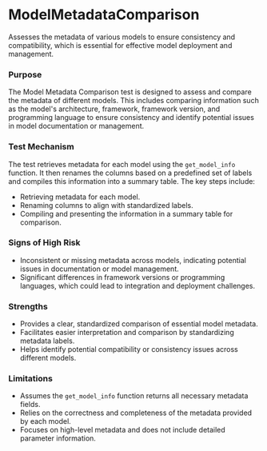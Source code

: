 # ModelMetadataComparison

Assesses the metadata of various models to ensure consistency and compatibility, which is essential for effective
model deployment and management.

### Purpose

The Model Metadata Comparison test is designed to assess and compare the metadata of different models. This
includes comparing information such as the model's architecture, framework, framework version, and programming
language to ensure consistency and identify potential issues in model documentation or management.

### Test Mechanism

The test retrieves metadata for each model using the `get_model_info` function. It then renames the columns based
on a predefined set of labels and compiles this information into a summary table. The key steps include:

- Retrieving metadata for each model.
- Renaming columns to align with standardized labels.
- Compiling and presenting the information in a summary table for comparison.

### Signs of High Risk

- Inconsistent or missing metadata across models, indicating potential issues in documentation or model management.
- Significant differences in framework versions or programming languages, which could lead to integration and
deployment challenges.

### Strengths

- Provides a clear, standardized comparison of essential model metadata.
- Facilitates easier interpretation and comparison by standardizing metadata labels.
- Helps identify potential compatibility or consistency issues across different models.

### Limitations

- Assumes the `get_model_info` function returns all necessary metadata fields.
- Relies on the correctness and completeness of the metadata provided by each model.
- Focuses on high-level metadata and does not include detailed parameter information.